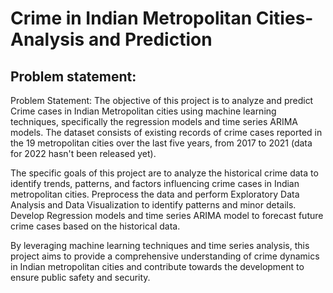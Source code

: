 # Crime in Indian Metropolitan Cities- Analysis and Prediction


## Problem statement:

Problem Statement:
The objective of this project is to analyze and predict Crime cases in Indian Metropolitan cities using machine learning techniques, specifically the regression models and time series ARIMA models. The dataset consists of existing records of crime cases reported in the 19 metropolitan cities over the last five years, from 2017 to 2021 (data for 2022 hasn't been released yet).

The specific goals of this project are to analyze the historical crime data to identify trends, patterns, and factors influencing crime cases in Indian metropolitan cities. Preprocess the data and perform Exploratory Data Analysis and Data Visualization to identify patterns and minor details. Develop Regression models and time series ARIMA model to forecast future crime cases based on the historical data.

By leveraging machine learning techniques and time series analysis, this project aims to provide a comprehensive understanding of crime dynamics in Indian metropolitan cities and contribute towards the development to ensure public safety and security.



